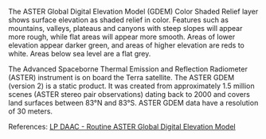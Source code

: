 The ASTER Global Digital Elevation Model (GDEM) Color Shaded Relief layer shows surface elevation as shaded relief in color. Features such as mountains, valleys, plateaus and canyons with steep slopes will appear more rough, while flat areas will appear more smooth. Areas of lower elevation appear darker green, and areas of higher elevation are reds to white. Areas below sea level are a flat grey.

The Advanced Spaceborne Thermal Emission and Reflection Radiometer (ASTER) instrument is on board the Terra satellite. The ASTER GDEM (version 2) is a static product. It was created from approximately 1.5 million scenes (ASTER stereo pair observations) dating back to 2000 and covers land surfaces between 83°N and 83°S. ASTER GDEM data have a resolution of 30 meters.

References: [LP DAAC - Routine ASTER Global Digital Elevation Model](https://lpdaac.usgs.gov/products/astgtmv002/)
